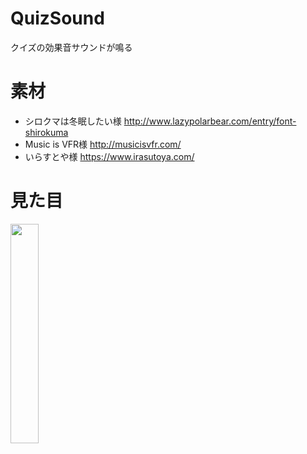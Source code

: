 # QuizSound
クイズの効果音サウンドが鳴る

# 素材

- シロクマは冬眠したい様 http://www.lazypolarbear.com/entry/font-shirokuma
- Music is VFR様 http://musicisvfr.com/
- いらすとや様 https://www.irasutoya.com/

# 見た目
<img src="https://user-images.githubusercontent.com/17407690/45928467-193d4e00-bf7f-11e8-8355-c82eda61d309.jpg" width="30%">
